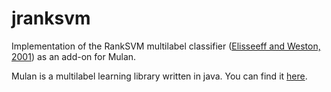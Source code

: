 # jranksvm
Implementation of the RankSVM multilabel classifier (<a href="http://cse.seu.edu.cn/people/zhangml/files/NIPS02.pdf">Elisseeff and Weston, 2001</a>) as an add-on for Mulan.

Mulan is a multilabel learning library written in java. You can find it <a href="http://mulan.sourceforge.net/">here</a>.
